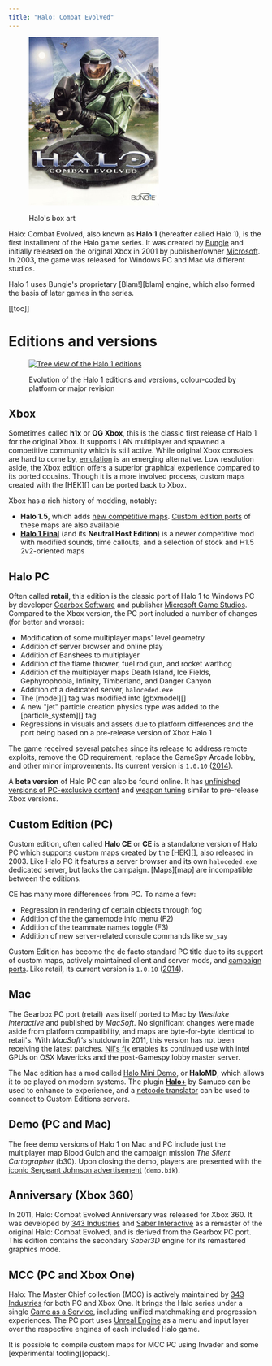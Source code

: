 ```yaml
---
title: "Halo: Combat Evolved"
---
```


<figure>
  <a href="box-art.jpg">
    <img src="box-art.jpg" alt="Halo's box art"/>
  </a>
  <figcaption>
    <p>Halo's box art</p>
  </figcaption>
</figure>

Halo: Combat Evolved, also known as **Halo 1** (hereafter called Halo 1), is the first installment of the Halo game series. It was created by [Bungie][bungie] and initially released on the original Xbox in 2001 by publisher/owner [Microsoft][]. In 2003, the game was released for Windows PC and Mac via different studios.

Halo 1 uses Bungie's proprietary [Blam!][blam] engine, which also formed the basis of later games in the series.

[[toc]]

# Editions and versions

<figure>
  <a href="games.svg">
    <img src="games.svg" alt="Tree view of the Halo 1 editions"/>
  </a>
  <figcaption>
    <p>Evolution of the Halo 1 editions and versions, colour-coded by platform or major revision</p>
  </figcaption>
</figure>

## Xbox
Sometimes called **h1x** or **OG Xbox**, this is the classic first release of Halo 1 for the original Xbox. It supports LAN multiplayer and spawned a competitive community which is still active. While original Xbox consoles are hard to come by, [emulation][xemu] is an emerging alternative. Low resolution aside, the Xbox edition offers a superior graphical experience compared to its ported cousins. Though it is a more involved process, custom maps created with the [HEK][] can be ported back to Xbox.

Xbox has a rich history of modding, notably:

* **Halo 1.5**, which adds [new competitive maps][h15]. [Custom edition ports][h15-maps-ce] of these maps are also available
* [**Halo 1 Final**][h1final] (and its **Neutral Host Edition**) is a newer competitive mod with modified sounds, time callouts, and a selection of stock and H1.5 2v2-oriented maps

## Halo PC
Often called **retail**, this edition is the classic port of Halo 1 to Windows PC by developer [Gearbox Software][gearbox] and publisher [Microsoft Game Studios][microsoft]. Compared to the Xbox version, the PC port included a number of changes (for better and worse):

* Modification of some multiplayer maps' level geometry
* Addition of server browser and online play
* Addition of Banshees to multiplayer
* Addition of the flame thrower, fuel rod gun, and rocket warthog
* Addition of the multiplayer maps Death Island, Ice Fields, Gephyrophobia, Infinity, Timberland, and Danger Canyon
* Addition of a dedicated server, `haloceded.exe`
* The [model][] tag was modified into [gbxmodel][]
* A new "jet" particle creation physics type was added to the [particle_system][] tag
* Regressions in visuals and assets due to platform differences and the port being based on a pre-release version of Xbox Halo 1

The game received several patches since its release to address remote exploits, remove the CD requirement, replace the GameSpy Arcade lobby, and other minor improvements. Its current version is `1.0.10` ([2014][patch]).

A **beta version** of Halo PC can also be found online. It has [unfinished versions of PC-exclusive content][pc-beta-2] and [weapon tuning][pc-beta-1] similar to pre-release Xbox versions.

## Custom Edition (PC)
Custom edition, often called **Halo CE** or **CE** is a standalone version of Halo PC which supports custom maps created by the [HEK][], also released in 2003. Like Halo PC it features a server browser and its own `haloceded.exe` dedicated server, but lacks the campaign. [Maps][map] are incompatible between the editions.

CE has many more differences from PC. To name a few:

* Regression in rendering of certain objects through fog
* Addition of the the gamemode info menu (F2)
* Addition of the teammate names toggle (F3)
* Addition of new server-related console commands like `sv_say`

Custom Edition has become the de facto standard PC title due to its support of custom maps, actively maintained client and server mods, and [campaign ports][refined]. Like retail, its current version is `1.0.10` ([2014][patch]).

## Mac
The Gearbox PC port (retail) was itself ported to Mac by _Westlake Interactive_ and published by _MacSoft_. No significant changes were made aside from platform compatibility, and maps are byte-for-byte identical to retail's. With _MacSoft's_ shutdown in 2011, this version has not been receiving the latest patches. [Nil's fix][nil-fix] enables its continued use with intel GPUs on OSX Mavericks and the post-Gamespy lobby master server.

The Mac edition has a mod called [Halo Mini Demo][halomd], or **HaloMD**, which allows it to be played on modern systems. The plugin [**Halo+**][halo-plus] by Samuco can be used to enhance to experience, and a [netcode translator][halomd-bridge] can be used to connect to Custom Editions servers.

## Demo (PC and Mac)
The free demo versions of Halo 1 on Mac and PC include just the multiplayer map Blood Gulch and the campaign mission _The Silent Cartographer_ (b30). Upon closing the demo, players are presented with the [iconic Sergeant Johnson advertisement][demo-ad] (`demo.bik`).

## Anniversary (Xbox 360)
In 2011, Halo: Combat Evolved Anniversary was released for Xbox 360. It was developed by [343 Industries][343i] and [Saber Interactive][saber] as a remaster of the original Halo: Combat Evolved, and is derived from the Gearbox PC port. This edition contains the secondary _Saber3D_ engine for its remastered graphics mode.

## MCC (PC and Xbox One)
Halo: The Master Chief collection (MCC) is actively maintained by [343 Industries][343i] for both PC and Xbox One. It brings the Halo series under a single [Game as a Service][gaas], including unified matchmaking and progression experiences. The PC port uses [Unreal Engine][unreal] as a menu and input layer over the respective engines of each included Halo game.

It is possible to compile custom maps for MCC PC using Invader and some [experimental tooling][opack].

[gearbox]: https://en.wikipedia.org/wiki/Gearbox_Software
[bungie]: https://en.wikipedia.org/wiki/Bungie
[microsoft]: https://en.wikipedia.org/wiki/Xbox_Game_Studios
[patch]: https://www.bungie.net/en/Forums/Post/64943622
[xemu]: https://github.com/mborgerson/xemu/wiki
[pc-beta-1]: https://www.youtube.com/watch?v=fvXuoceVhpg
[pc-beta-2]: https://www.youtube.com/watch?v=qAK-rIR_st8
[h15]: https://www.youtube.com/watch?v=_a0R8SOIjWQ
[h15-maps-ce]: https://opencarnage.net/index.php?/topic/7455-halo-15-maps-converted-to-ce/
[h1final]: http://halo1final.com
[refined]: https://www.reddit.com/r/HaloCERefined/
[demo-ad]: https://www.youtube.com/watch?v=N11I-YtyLf8
[nil-fix]: https://halo-fixes.forumotion.com/t9-mac-patch-for-the-new-lobby
[halomd]: https://www.halomd.net/
[halo-plus]: https://opencarnage.net/index.php?/topic/5174-halomd-halo/
[halomd-bridge]: https://opencarnage.net/index.php?/topic/7082-misc-ce-development/&page=18#comment-83828
[saber]: https://en.wikipedia.org/wiki/Saber_Interactive
[343i]: https://en.wikipedia.org/wiki/343_Industries
[gaas]: https://en.wikipedia.org/wiki/Games_as_a_service
[unreal]: https://en.wikipedia.org/wiki/Unreal_Engine
